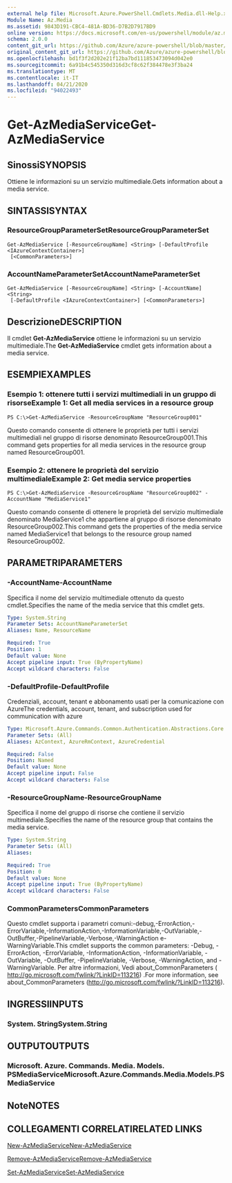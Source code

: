 ```yaml
---
external help file: Microsoft.Azure.PowerShell.Cmdlets.Media.dll-Help.xml
Module Name: Az.Media
ms.assetid: 9843D191-CBC4-481A-BD36-D7B2D7917BD9
online version: https://docs.microsoft.com/en-us/powershell/module/az.media/get-azmediaservice
schema: 2.0.0
content_git_url: https://github.com/Azure/azure-powershell/blob/master/src/Media/Media/help/Get-AzMediaService.md
original_content_git_url: https://github.com/Azure/azure-powershell/blob/master/src/Media/Media/help/Get-AzMediaService.md
ms.openlocfilehash: bd1f3f2d202e21f12ba7bd111853473094d042e0
ms.sourcegitcommit: 6a91b4c545350d316d3cf8c62f384478e3f3ba24
ms.translationtype: MT
ms.contentlocale: it-IT
ms.lasthandoff: 04/21/2020
ms.locfileid: "94022493"
---
```

# <span data-ttu-id="f01a6-101">Get-AzMediaService</span><span class="sxs-lookup"><span data-stu-id="f01a6-101">Get-AzMediaService</span></span>

## <span data-ttu-id="f01a6-102">Sinossi</span><span class="sxs-lookup"><span data-stu-id="f01a6-102">SYNOPSIS</span></span>
<span data-ttu-id="f01a6-103">Ottiene le informazioni su un servizio multimediale.</span><span class="sxs-lookup"><span data-stu-id="f01a6-103">Gets information about a media service.</span></span>

## <span data-ttu-id="f01a6-104">SINTASSI</span><span class="sxs-lookup"><span data-stu-id="f01a6-104">SYNTAX</span></span>

### <span data-ttu-id="f01a6-105">ResourceGroupParameterSet</span><span class="sxs-lookup"><span data-stu-id="f01a6-105">ResourceGroupParameterSet</span></span>
```
Get-AzMediaService [-ResourceGroupName] <String> [-DefaultProfile <IAzureContextContainer>]
 [<CommonParameters>]
```

### <span data-ttu-id="f01a6-106">AccountNameParameterSet</span><span class="sxs-lookup"><span data-stu-id="f01a6-106">AccountNameParameterSet</span></span>
```
Get-AzMediaService [-ResourceGroupName] <String> [-AccountName] <String>
 [-DefaultProfile <IAzureContextContainer>] [<CommonParameters>]
```

## <span data-ttu-id="f01a6-107">Descrizione</span><span class="sxs-lookup"><span data-stu-id="f01a6-107">DESCRIPTION</span></span>
<span data-ttu-id="f01a6-108">Il cmdlet **Get-AzMediaService** ottiene le informazioni su un servizio multimediale.</span><span class="sxs-lookup"><span data-stu-id="f01a6-108">The **Get-AzMediaService** cmdlet gets information about a media service.</span></span>

## <span data-ttu-id="f01a6-109">ESEMPI</span><span class="sxs-lookup"><span data-stu-id="f01a6-109">EXAMPLES</span></span>

### <span data-ttu-id="f01a6-110">Esempio 1: ottenere tutti i servizi multimediali in un gruppo di risorse</span><span class="sxs-lookup"><span data-stu-id="f01a6-110">Example 1: Get all media services in a resource group</span></span>
```
PS C:\>Get-AzMediaService -ResourceGroupName "ResourceGroup001"
```

<span data-ttu-id="f01a6-111">Questo comando consente di ottenere le proprietà per tutti i servizi multimediali nel gruppo di risorse denominato ResourceGroup001.</span><span class="sxs-lookup"><span data-stu-id="f01a6-111">This command gets properties for all media services in the resource group named ResourceGroup001.</span></span>

### <span data-ttu-id="f01a6-112">Esempio 2: ottenere le proprietà del servizio multimediale</span><span class="sxs-lookup"><span data-stu-id="f01a6-112">Example 2: Get media service properties</span></span>
```
PS C:\>Get-AzMediaService -ResourceGroupName "ResourceGroup002" -AccountName "MediaService1"
```

<span data-ttu-id="f01a6-113">Questo comando consente di ottenere le proprietà del servizio multimediale denominato MediaService1 che appartiene al gruppo di risorse denominato ResourceGroup002.</span><span class="sxs-lookup"><span data-stu-id="f01a6-113">This command gets the properties of the media service named MediaService1 that belongs to the resource group named ResourceGroup002.</span></span>

## <span data-ttu-id="f01a6-114">PARAMETRI</span><span class="sxs-lookup"><span data-stu-id="f01a6-114">PARAMETERS</span></span>

### <span data-ttu-id="f01a6-115">-AccountName</span><span class="sxs-lookup"><span data-stu-id="f01a6-115">-AccountName</span></span>
<span data-ttu-id="f01a6-116">Specifica il nome del servizio multimediale ottenuto da questo cmdlet.</span><span class="sxs-lookup"><span data-stu-id="f01a6-116">Specifies the name of the media service that this cmdlet gets.</span></span>

```yaml
Type: System.String
Parameter Sets: AccountNameParameterSet
Aliases: Name, ResourceName

Required: True
Position: 1
Default value: None
Accept pipeline input: True (ByPropertyName)
Accept wildcard characters: False
```

### <span data-ttu-id="f01a6-117">-DefaultProfile</span><span class="sxs-lookup"><span data-stu-id="f01a6-117">-DefaultProfile</span></span>
<span data-ttu-id="f01a6-118">Credenziali, account, tenant e abbonamento usati per la comunicazione con Azure</span><span class="sxs-lookup"><span data-stu-id="f01a6-118">The credentials, account, tenant, and subscription used for communication with azure</span></span>

```yaml
Type: Microsoft.Azure.Commands.Common.Authentication.Abstractions.Core.IAzureContextContainer
Parameter Sets: (All)
Aliases: AzContext, AzureRmContext, AzureCredential

Required: False
Position: Named
Default value: None
Accept pipeline input: False
Accept wildcard characters: False
```

### <span data-ttu-id="f01a6-119">-ResourceGroupName</span><span class="sxs-lookup"><span data-stu-id="f01a6-119">-ResourceGroupName</span></span>
<span data-ttu-id="f01a6-120">Specifica il nome del gruppo di risorse che contiene il servizio multimediale.</span><span class="sxs-lookup"><span data-stu-id="f01a6-120">Specifies the name of the resource group that contains the media service.</span></span>

```yaml
Type: System.String
Parameter Sets: (All)
Aliases:

Required: True
Position: 0
Default value: None
Accept pipeline input: True (ByPropertyName)
Accept wildcard characters: False
```

### <span data-ttu-id="f01a6-121">CommonParameters</span><span class="sxs-lookup"><span data-stu-id="f01a6-121">CommonParameters</span></span>
<span data-ttu-id="f01a6-122">Questo cmdlet supporta i parametri comuni:-debug,-ErrorAction,-ErrorVariable,-InformationAction,-InformationVariable,-OutVariable,-OutBuffer,-PipelineVariable,-Verbose,-WarningAction e-WarningVariable.</span><span class="sxs-lookup"><span data-stu-id="f01a6-122">This cmdlet supports the common parameters: -Debug, -ErrorAction, -ErrorVariable, -InformationAction, -InformationVariable, -OutVariable, -OutBuffer, -PipelineVariable, -Verbose, -WarningAction, and -WarningVariable.</span></span> <span data-ttu-id="f01a6-123">Per altre informazioni, Vedi about_CommonParameters ( http://go.microsoft.com/fwlink/?LinkID=113216) .</span><span class="sxs-lookup"><span data-stu-id="f01a6-123">For more information, see about_CommonParameters (http://go.microsoft.com/fwlink/?LinkID=113216).</span></span>

## <span data-ttu-id="f01a6-124">INGRESSI</span><span class="sxs-lookup"><span data-stu-id="f01a6-124">INPUTS</span></span>

### <span data-ttu-id="f01a6-125">System. String</span><span class="sxs-lookup"><span data-stu-id="f01a6-125">System.String</span></span>

## <span data-ttu-id="f01a6-126">OUTPUT</span><span class="sxs-lookup"><span data-stu-id="f01a6-126">OUTPUTS</span></span>

### <span data-ttu-id="f01a6-127">Microsoft. Azure. Commands. Media. Models. PSMediaService</span><span class="sxs-lookup"><span data-stu-id="f01a6-127">Microsoft.Azure.Commands.Media.Models.PSMediaService</span></span>

## <span data-ttu-id="f01a6-128">Note</span><span class="sxs-lookup"><span data-stu-id="f01a6-128">NOTES</span></span>

## <span data-ttu-id="f01a6-129">COLLEGAMENTI CORRELATI</span><span class="sxs-lookup"><span data-stu-id="f01a6-129">RELATED LINKS</span></span>

[<span data-ttu-id="f01a6-130">New-AzMediaService</span><span class="sxs-lookup"><span data-stu-id="f01a6-130">New-AzMediaService</span></span>](./New-AzMediaService.md)

[<span data-ttu-id="f01a6-131">Remove-AzMediaService</span><span class="sxs-lookup"><span data-stu-id="f01a6-131">Remove-AzMediaService</span></span>](./Remove-AzMediaService.md)

[<span data-ttu-id="f01a6-132">Set-AzMediaService</span><span class="sxs-lookup"><span data-stu-id="f01a6-132">Set-AzMediaService</span></span>](./Set-AzMediaService.md)


